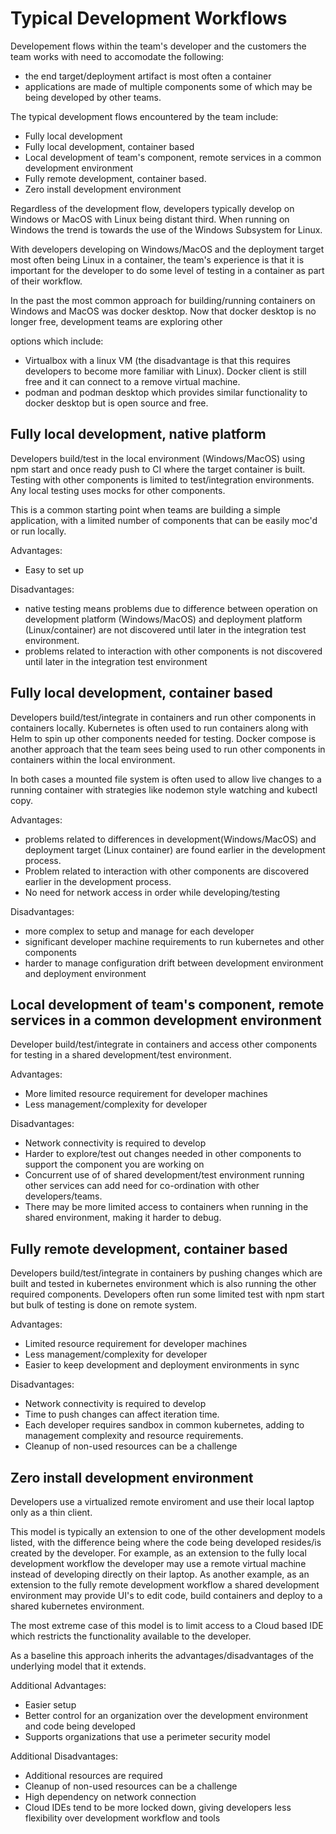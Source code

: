 ﻿# Typical Development Workflows

Developement flows within the team's developer and the customers the team works
with need to accomodate the following:

* the end target/deployment artifact is most often a container
* applications are made of multiple components some of which may be being developed
  by other teams.

The typical development flows encountered by the team include:

* Fully local development
* Fully local development, container based
* Local development of team's component, remote services in a common development environment
* Fully remote development, container based.
* Zero install development environment

Regardless of the development flow, developers typically develop on Windows or MacOS with Linux being
distant third. When running on Windows the trend is towards the use of the Windows Subsystem for Linux.

With developers developing on Windows/MacOS and the deployment target most often being Linux in
a container, the team's experience is that it is important for the developer to do some level of
testing in a container as part of their workflow.

In the past the most common approach for building/running containers on Windows and MacOS
was docker desktop. Now that docker desktop is no longer free, development teams are exploring other

options which include:
* Virtualbox with a linux VM (the disadvantage is that this requires developers to become more
  familiar with Linux). Docker client is still free and it can connect to a remove virtual
  machine.
* podman and podman desktop which provides similar functionality to docker desktop but is
  open source and free.

## Fully local development, native platform

Developers build/test in the local environment (Windows/MacOS) using npm start and once
ready push to CI where the target container is built. Testing with other components
is limited to test/integration environments. Any local testing uses mocks for other components.

This is a common starting point when teams are building a simple application, with a limited
number of components that can be easily moc'd or run locally.

Advantages:
* Easy to set up

Disadvantages:
* native testing means problems due to difference between operation on development
  platform (Windows/MacOS) and deployment platform (Linux/container) are not
  discovered until later in the integration test environment.
* problems related to interaction with other components is not discovered until later
  in the integration test environment

## Fully local development, container based

Developers build/test/integrate in containers and run other components in containers
locally. Kubernetes is often used to run containers along with Helm to spin up other
components needed for testing. Docker compose is another approach that the team 
sees being used to run other components in containers within the local environment.

In both cases a mounted file system is often used to allow live
changes to a running container with strategies like nodemon style watching and
kubectl copy.

Advantages:
* problems related to differences in development(Windows/MacOS) and deployment 
  target (Linux container) are found earlier in the development process.
* Problem related to interaction with other components are discovered earlier
  in the development process.
* No need for network access in order while developing/testing 

Disadvantages:
* more complex to setup and manage for each developer
* significant developer machine requirements to run kubernetes and other components
* harder to manage configuration drift between development environment and
  deployment environment

## Local development of team's component, remote services in a common development environment

Developer build/test/integrate in containers and access other components for
testing in a shared development/test environment. 

Advantages:
* More limited resource requirement for developer machines
* Less management/complexity for developer

Disadvantages:
* Network connectivity is required to develop
* Harder to explore/test out changes needed in other components to support
  the component you are working on
* Concurrent use of of shared development/test environment running other
  services can add need for co-ordination with other developers/teams. 
* There may be more limited access to containers when running in the
  shared environment, making it harder to debug.

## Fully remote development, container based

Developers build/test/integrate in containers by pushing changes which are built and
tested in kubernetes environment which is also running the other required components.
Developers often run some limited test with npm start but bulk of testing is done
on remote system.

Advantages:
* Limited resource requirement for developer machines
* Less management/complexity for developer
* Easier to keep development and deployment environments in sync

Disadvantages:
* Network connectivity is required to develop
* Time to push changes can affect iteration time.
* Each developer requires sandbox in common kubernetes, adding to management
  complexity and resource requirements.
* Cleanup of non-used resources can be a challenge
  
## Zero install development environment

Developers use a virtualized remote enviroment and use their local laptop
only as a thin client.

This model is typically an extension to one of the other
development models listed, with the difference being where the code being
developed resides/is created by the developer. For example, as an extension
to the fully local development workflow the developer may use a
remote virtual machine instead of developing directly on their laptop.
As another example, as an extension to the fully remote development workflow a
shared development environment may provide UI's to edit code, build
containers and deploy to a shared kubernetes environment.

The most extreme case of this model is to limit access to a Cloud based IDE
which restricts the functionality available to the developer.

As a baseline this approach inherits the advantages/disadvantages of
the underlying model that it extends.

Additional Advantages:
* Easier setup
* Better control for an organization over the development environment
  and code being developed
* Supports organizations that use a perimeter security model

Additional Disadvantages:
* Additional resources are required
* Cleanup of non-used resources can be a challenge
* High dependency on network connection
* Cloud IDEs tend to be more locked down, giving developers less
  flexibility over development workflow and tools
